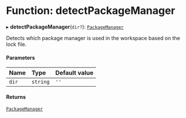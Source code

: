 # Function: detectPackageManager

▸ **detectPackageManager**(`dir?`): [`PackageManager`](/reference/core-api/devkit/documents/PackageManager)

Detects which package manager is used in the workspace based on the lock file.

#### Parameters

| Name  | Type     | Default value |
| :---- | :------- | :------------ |
| `dir` | `string` | `''`          |

#### Returns

[`PackageManager`](/reference/core-api/devkit/documents/PackageManager)
